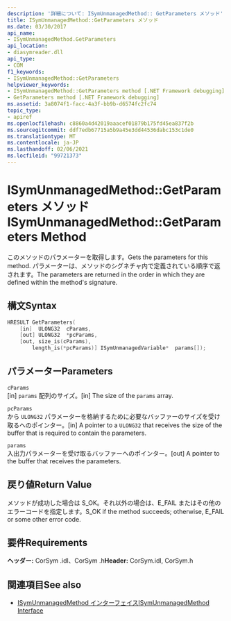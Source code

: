 ```yaml
---
description: '詳細について: ISymUnmanagedMethod:: GetParameters メソッド'
title: ISymUnmanagedMethod::GetParameters メソッド
ms.date: 03/30/2017
api_name:
- ISymUnmanagedMethod.GetParameters
api_location:
- diasymreader.dll
api_type:
- COM
f1_keywords:
- ISymUnmanagedMethod::GetParameters
helpviewer_keywords:
- ISymUnmanagedMethod::GetParameters method [.NET Framework debugging]
- GetParameters method [.NET Framework debugging]
ms.assetid: 3a8074f1-facc-4a3f-bb9b-d6574fc2fc74
topic_type:
- apiref
ms.openlocfilehash: c8860a4d42019aaacef01879b175fd45ea837f2b
ms.sourcegitcommit: ddf7edb67715a5b9a45e3dd44536dabc153c1de0
ms.translationtype: MT
ms.contentlocale: ja-JP
ms.lasthandoff: 02/06/2021
ms.locfileid: "99721373"
---
```

# <a name="isymunmanagedmethodgetparameters-method"></a><span data-ttu-id="f6730-103">ISymUnmanagedMethod::GetParameters メソッド</span><span class="sxs-lookup"><span data-stu-id="f6730-103">ISymUnmanagedMethod::GetParameters Method</span></span>

<span data-ttu-id="f6730-104">このメソッドのパラメーターを取得します。</span><span class="sxs-lookup"><span data-stu-id="f6730-104">Gets the parameters for this method.</span></span> <span data-ttu-id="f6730-105">パラメーターは、メソッドのシグネチャ内で定義されている順序で返されます。</span><span class="sxs-lookup"><span data-stu-id="f6730-105">The parameters are returned in the order in which they are defined within the method's signature.</span></span>  
  
## <a name="syntax"></a><span data-ttu-id="f6730-106">構文</span><span class="sxs-lookup"><span data-stu-id="f6730-106">Syntax</span></span>  
  
```cpp  
HRESULT GetParameters(  
    [in]  ULONG32  cParams,  
    [out] ULONG32  *pcParams,  
    [out, size_is(cParams),  
        length_is(*pcParams)] ISymUnmanagedVariable*  params[]);  
```  
  
## <a name="parameters"></a><span data-ttu-id="f6730-107">パラメーター</span><span class="sxs-lookup"><span data-stu-id="f6730-107">Parameters</span></span>  

 `cParams`  
 <span data-ttu-id="f6730-108">[in] `params` 配列のサイズ。</span><span class="sxs-lookup"><span data-stu-id="f6730-108">[in] The size of the `params` array.</span></span>  
  
 `pcParams`  
 <span data-ttu-id="f6730-109">から `ULONG32` パラメーターを格納するために必要なバッファーのサイズを受け取るへのポインター。</span><span class="sxs-lookup"><span data-stu-id="f6730-109">[in] A pointer to a `ULONG32` that receives the size of the buffer that is required to contain the parameters.</span></span>  
  
 `params`  
 <span data-ttu-id="f6730-110">入出力パラメーターを受け取るバッファーへのポインター。</span><span class="sxs-lookup"><span data-stu-id="f6730-110">[out] A pointer to the buffer that receives the parameters.</span></span>  
  
## <a name="return-value"></a><span data-ttu-id="f6730-111">戻り値</span><span class="sxs-lookup"><span data-stu-id="f6730-111">Return Value</span></span>  

 <span data-ttu-id="f6730-112">メソッドが成功した場合は S_OK。それ以外の場合は、E_FAIL またはその他のエラーコードを指定します。</span><span class="sxs-lookup"><span data-stu-id="f6730-112">S_OK if the method succeeds; otherwise, E_FAIL or some other error code.</span></span>  
  
## <a name="requirements"></a><span data-ttu-id="f6730-113">要件</span><span class="sxs-lookup"><span data-stu-id="f6730-113">Requirements</span></span>  

 <span data-ttu-id="f6730-114">**ヘッダー:** CorSym .idl、CorSym .h</span><span class="sxs-lookup"><span data-stu-id="f6730-114">**Header:** CorSym.idl, CorSym.h</span></span>  
  
## <a name="see-also"></a><span data-ttu-id="f6730-115">関連項目</span><span class="sxs-lookup"><span data-stu-id="f6730-115">See also</span></span>

- [<span data-ttu-id="f6730-116">ISymUnmanagedMethod インターフェイス</span><span class="sxs-lookup"><span data-stu-id="f6730-116">ISymUnmanagedMethod Interface</span></span>](isymunmanagedmethod-interface.md)
